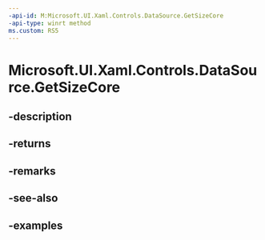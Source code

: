 ```yaml
---
-api-id: M:Microsoft.UI.Xaml.Controls.DataSource.GetSizeCore
-api-type: winrt method
ms.custom: RS5
---
```


<!-- Method syntax.
virtual protected int DataSource.GetSizeCore()
-->

# Microsoft.UI.Xaml.Controls.DataSource.GetSizeCore

## -description

## -returns

## -remarks

## -see-also

## -examples

